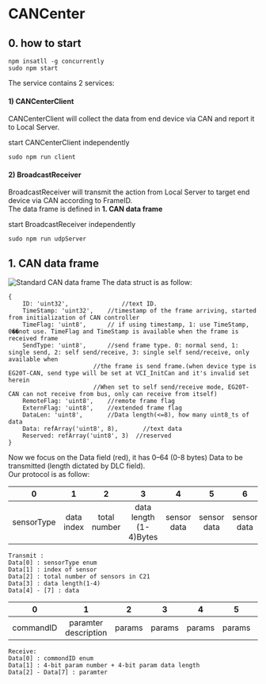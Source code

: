 # CANCenter

## 0. how to start
```
npm insatll -g concurrently
sudo npm start
```
The service contains 2 services:  
#### 1) CANCenterClient  
CANCenterClient will collect the data from end device via CAN and report it to Local Server.  

start CANCenterClient independently
```
sudo npm run client
```
#### 2) BroadcastReceiver  
BroadcastReceiver will transmit the action from Local Server to target end device via CAN according to FrameID.  
The data frame is defined in **1. CAN data frame**  

start BroadcastReceiver independently
```
sudo npm run udpServer
```

## 1. CAN data frame
![Standard CAN data frame](https://upload.wikimedia.org/wikipedia/commons/thumb/5/5e/CAN-Bus-frame_in_base_format_without_stuffbits.svg/709px-CAN-Bus-frame_in_base_format_without_stuffbits.svg.png)
The data struct is as follow:

```
{
	ID: 'uint32',			    //text ID.
	TimeStamp: 'uint32',	//timestamp of the frame arriving, started from initialization of CAN controller
	TimeFlag: 'uint8',  	// if using timestamp, 1: use TimeStamp, 0��not use. TimeFlag and TimeStamp is available when the frame is received frame
	SendType: 'uint8',  	//send frame type. 0: normal send, 1: single send, 2: self send/receive, 3: single self send/receive, only available when
						//the frame is send frame.(when device type is EG20T-CAN, send type will be set at VCI_InitCan and it's invalid set herein
						//When set to self send/receive mode, EG20T-CAN can not receive from bus, only can receive from itself)
	RemoteFlag: 'uint8',	//remote frame flag
	ExternFlag: 'uint8',	//extended frame flag
	DataLen: 'uint8',    	//Data length(<=8), how many uint8_ts of data
	Data: refArray('uint8', 8),		  //text data
	Reserved: refArray('uint8', 3)	//reserved
}
```
Now we focus on the Data field (red), it has 0–64 (0-8 bytes)	Data to be transmitted (length dictated by DLC field).  
Our protocol is as follow:  


|  0  |  1  |   2  |   3  |   4  |   5  |   6  |  7   |
|:---: |:---:| :---:| :---:| :---:| :---:| :---:| :---:|
| sensorType | data index | total number | data length (1-4)Bytes | sensor data | sensor data | sensor data | sensor data |
```
Transmit :
Data[0] : sensorType enum
Data[1] : index of sensor
Data[2] : total number of sensors in C21
Data[3] : data length(1-4)
Data[4] - [7] : data
```

|  0  |  1  |   2  |   3  |   4  |   5  |   6  |  7   |
|:---: |:---:| :---:| :---:| :---:| :---:| :---:| :---:|
| commandID | paramter description | params | params | params | params | params | params |
```
Receive:
Data[0] : commondID enum
Data[1] : 4-bit param number + 4-bit param data length
Data[2] - Data[7] : paramter
```
